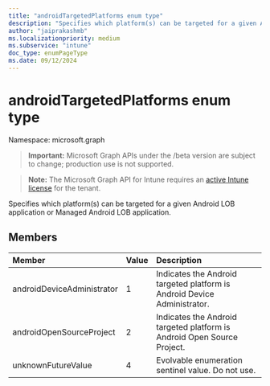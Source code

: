 ```yaml
---
title: "androidTargetedPlatforms enum type"
description: "Specifies which platform(s) can be targeted for a given Android LOB application or Managed Android LOB application."
author: "jaiprakashmb"
ms.localizationpriority: medium
ms.subservice: "intune"
doc_type: enumPageType
ms.date: 09/12/2024
---
```


# androidTargetedPlatforms enum type

Namespace: microsoft.graph

> **Important:** Microsoft Graph APIs under the /beta version are subject to change; production use is not supported.

> **Note:** The Microsoft Graph API for Intune requires an [active Intune license](https://go.microsoft.com/fwlink/?linkid=839381) for the tenant.

Specifies which platform(s) can be targeted for a given Android LOB application or Managed Android LOB application.

## Members
|Member|Value|Description|
|:---|:---|:---|
|androidDeviceAdministrator|1|Indicates the Android targeted platform is Android Device Administrator.|
|androidOpenSourceProject|2|Indicates the Android targeted platform is Android Open Source Project.|
|unknownFutureValue|4|Evolvable enumeration sentinel value. Do not use.|
